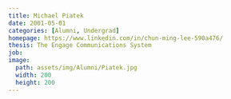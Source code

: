 ```yaml
---
title: Michael Piatek 
date: 2001-05-01
categories: [Alumni, Undergrad]
homepage: https://www.linkedin.com/in/chun-ming-lee-590a476/
thesis: The Engage Communications System
job: 
image:
  path: assets/img/Alumni/Piatek.jpg
  width: 200
  height: 200
---
```


